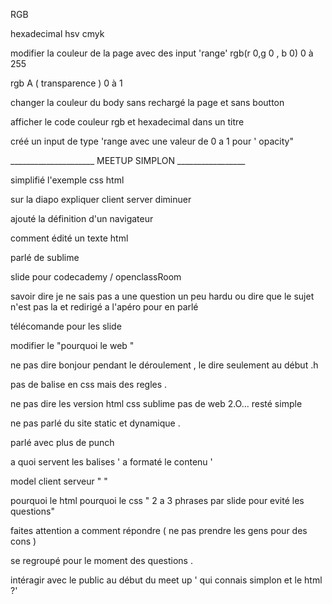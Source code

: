 RGB 

hexadecimal hsv cmyk

modifier la couleur de la page avec des input 'range'
 rgb(r 0,g 0 , b 0) 0 à 255 

rgb A ( transparence ) 0 à 1


<!-- Créé 3 input de type " range " avec une valeur définie de 0 a 255  pour les couleurs
 -->

changer la couleur du body sans rechargé  la page et sans boutton


afficher le code couleur rgb et  hexadecimal dans un titre 

créé un input de type 'range avec une valeur de 0 a 1 pour  ' opacity"




_____________________ MEETUP SIMPLON _________________



simplifié l'exemple  css html 

sur la diapo expliquer client server   diminuer

ajouté la définition d'un navigateur

comment édité un texte html  

parlé de sublime

slide pour codecademy / openclassRoom


savoir dire je ne sais pas a une  question un peu hardu ou  dire   que le sujet n'est pas la et redirigé a l'apéro pour en parlé 


télécomande pour les slide 

modifier le "pourquoi le web " 

ne pas dire bonjour  pendant le  déroulement , le dire seulement au début .h

pas de balise en css mais des regles .

ne pas dire les version  html css sublime pas de web 2.O... resté simple 

ne pas parlé du site static et dynamique .

parlé avec plus de punch

a quoi servent les balises  ' a formaté le contenu '

model client serveur " "

pourquoi le html pourquoi le css  " 2 a 3  phrases  par slide pour evité les questions"

faites attention a comment répondre ( ne pas prendre les gens pour des cons )

 se regroupé pour le moment des questions .

 intéragir avec le public au début du meet up ' qui connais simplon et le html ?'

 

